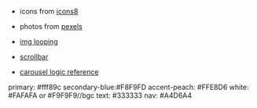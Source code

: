 - icons from [icons8](icons8.com)

- photos from [pexels](https://www.pexels.com/)

- [img looping](https://www.youtube.com/watch?v=x4bom6Udk_4)

- [scrollbar](https://www.youtube.com/watch?v=lvKK2fs6h4I)

- [carousel logic reference](https://react.dev/learn/manipulating-the-dom-with-refs#challenges)

primary: #fff89c
secondary-blue:#F8F9FD
accent-peach: #FFE8D6
white: #FAFAFA or #F9F9F9//bgc
    text: #333333
nav: #A4D6A4